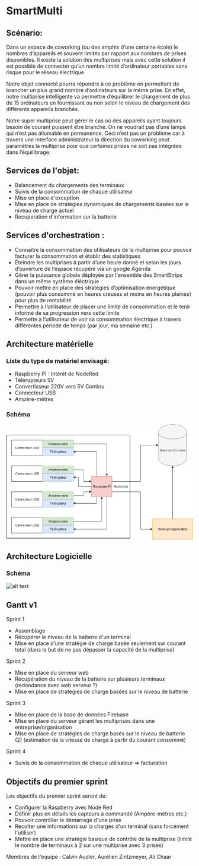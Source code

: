 # SmartMulti

## Scénario:

Dans un espace de coworking (ou des amphis d’une certaine école) le nombres d’appareils et souvent limités par rapport aux nombres de prises disponibles. Il existe la solution des multiprises mais avec cette solution il est possible de connecter qu’un nombre limité d’ordinateur portables sans risque pour le réseau électrique.

Notre objet connecté pourra répondre à ce problème en permettant de brancher un plus grand nombre d’ordinateurs sur la même prise. En effet, notre multiprise intelligente va permettre d’équilibrer le chargement de plus de 15 ordinateurs en fournissant ou non selon le niveau de chargement des différents appareils branchés.

Notre super multiprise peut gérer le cas où des appareils ayant toujours besoin de courant puissent être branché. On ne voudrait pas d’une lampe qui n’est pas allumable en permanence. Ceci n’est pas un problème car à travers une interface administrateur la direction du coworking peut paramètres la multiprise pour que certaines prises ne soit pas intégrées dans l’équilibrage. 

## Services de l'objet:
- Balancement du chargements des terminaux
- Suivis de la consommation de chaque utilisateur
- Mise en place d'exception
- Mise en place de stratégies dynamiques de chargements basées sur le niveau de charge actuel
- Recuperation d'information sur la batterie

## Services d'orchestration :
- Connaître la consommation des utilisateurs de la multiprise pour pouvoir facturer la consommation et établir des statistiques
- Éteindre les multiprises à partir d’une heure donné et selon les jours d’ouverture de l’espace récupéré via un google Agenda
- Gérer la puissance globale déployée par l'ensemble des SmartStrips dans un même système éléctrique
- Pouvoir mettre en place des stratégies d’optimisation énergétique (pouvoir plus consommé en heures creuses et moins en heures pleines) pour plus de rentabilité
- Permettre à l’utilisateur de placer une limite de consommation et le tenir informé de sa progression vers cette limite
- Permette à l’utilisateur de voir sa consommation électrique à travers différentes période de temps (par jour, ma semaine etc.)

## Architecture matérielle
### Liste du type de matériel envisagé:
- Raspberry PI : Intérêt de NodeRed
- Télérupteurs 5V
- Convertisseur 220V vers 5V Continu
- Connecteur USB
- Ampère-mètres

### Schéma
![alt text](/Archi_Mat_Smarmulti.png "Schema Architecture Matérielle")

## Architecture Logicielle
### Schéma
![alt text](/Schéma_architecture_logicielle.PNG "Schema Architecture Logicielle")

## Gantt v1
Sprint 1
- Assemblage
- Récupérer le niveau de la batterie d'un terminal
- Mise en place d’une stratégie de charge basée seulement sur courant total
(dans le but de ne pas dépasser la capacité de la multiprise)

Sprint 2
- Mise en place du serveur web
- Récupération du niveau de la batterie sur plusieurs terminaux (redondance avec web serveur ?)
- Mise en place de stratégies de charge basées sur le niveau de batterie

Sprint 3
- Mise en place de la base de données Firebase
- Mise en place du serveur gérant les multiprises dans une entreprise/organisation
- Mise en place de stratégies de charge basés sur le niveau de batterie  (2) (estimation de la vitesse de charge à partir du courant consommé)

Sprint 4
- Suivis de la consommation de chaque utilisateur ⇒ facturation

## Objectifs du premier sprint

Les objectifs du premier sprint seront de:
- Configurer la Raspberry avec Node Red
- Définir plus en détails les capteurs à commandé (Ampère-mètres etc.)
- Pouvoir contrôller le démarrage d'une prise
- Recolter une informations sur la charges d'un terminal (sans forcément l'utiliser)
- Mettre en place une stratégie basique de contrôle de la multiprise (limité le nombre de terminaux à 2 sur une multiprise avec 3 prises)

Membres de l'équipe : Calvin Audier, Aurélien Zintzmeyer, Ali Chaar
